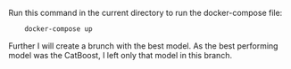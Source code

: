 Run this command in the current directory to run the docker-compose file:
```bash
    docker-compose up
```

Further I will create a brunch with the best model. 
As the best performing model was the CatBoost, I left only that model in this branch.